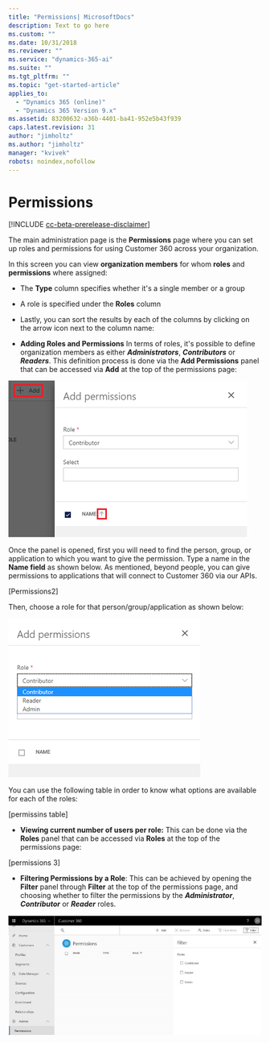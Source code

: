 ```yaml
---
title: "Permissions| MicrosoftDocs"
description: Text to go here
ms.custom: ""
ms.date: 10/31/2018
ms.reviewer: ""
ms.service: "dynamics-365-ai"
ms.suite: ""
ms.tgt_pltfrm: ""
ms.topic: "get-started-article"
applies_to: 
  - "Dynamics 365 (online)"
  - "Dynamics 365 Version 9.x"
ms.assetid: 83200632-a36b-4401-ba41-952e5b43f939
caps.latest.revision: 31
author: "jimholtz"
ms.author: "jimholtz"
manager: "kvivek"
robots: noindex,nofollow
---
```

# Permissions

[!INCLUDE [cc-beta-prerelease-disclaimer](../includes/cc-beta-prerelease-disclaimer.md)]

The main administration page is the **Permissions** page where you can set up roles and permissions for using Customer 360 across your organization. 

[replace with permissions 1]:
 ![permissions.png](media/permissions.png)

In this screen you can view **organization members** for whom **roles** and **permissions** where assigned:

- The **Type** column specifies whether it's a single member or a group
- A role is specified under the **Roles** column
- Lastly, you can sort the results by each of the columns by clicking on the arrow icon next to the column name:  
 
- **Adding Roles and Permissions** 
In terms of roles, it's possible to define organization members as either ***Administrators***, ***Contributors*** or ***Readers***. This definition process is done via the **Add Permissions** panel that can be accessed via  **Add** at the top of the permissions page:

 ![add-permissions.png](media/add-permissions.png)
 
Once the panel is opened, first you will need to find the person, group, or application to which you want to give the permission. Type a name in the **Name field** as shown below. As mentioned, beyond people, you can give permissions to applications that will connect to Customer 360 via our APIs.

[Permissions2]

Then, choose a role for that person/group/application as shown below:

 ![permissions-roles.png](media/permissions-roles.png)
 
 You can use the following table in order to know what options are available for each of the roles:

[permissins table]

- **Viewing current number of users per role:** This can be done via the **Roles** panel that can be accessed via **Roles** at the top of the permissions page:

[permissions 3]

- **Filtering Permissions by a Role**: This can be achieved by opening the **Filter** panel through **Filter** at the top of the permissions page, and choosing whether to filter the permissions by the ***Administrator***, ***Contributor*** or ***Reader*** roles.

![permissions-filter.png](media/permissions-filter.png)
